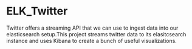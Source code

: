 # ELK_Twitter
Twitter offers a streaming API that we can use to ingest data into our elasticsearch setup.This project streams twitter data to its  elasitcsearch instance and uses Kibana to create a bunch of useful visualizations.
